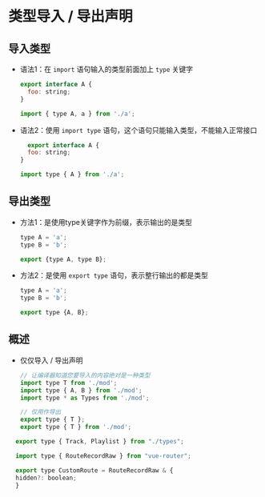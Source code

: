 # 类型导入 / 导出声明

## 导入类型

+ 语法1：在 `import` 语句输入的类型前面加上 `type` 关键字

  ```js
  export interface A {
    foo: string;
  }

  import { type A, a } from './a';
  ```

+ 语法2：使用 `import type` 语句，这个语句只能输入类型，不能输入正常接口

  ```js
    export interface A {
    foo: string;
  }

  import type { A } from './a';
  ```

## 导出类型

+ 方法1：是使用type关键字作为前缀，表示输出的是类型

  ```js
  type A = 'a';
  type B = 'b';

  export {type A, type B};
  ```

+ 方法2：是使用 `export type` 语句，表示整行输出的都是类型

  ```js
  type A = 'a';
  type B = 'b';

  export type {A, B};
  ```

## 概述

+ 仅仅导入 / 导出声明

  ```js
  // 让编译器知道您要导入的内容绝对是一种类型
  import type T from './mod';
  import type { A, B } from './mod';
  import type * as Types from './mod';

  // 仅用作导出
  export type { T };
  export type { T } from './mod';
  ```

```js
  export type { Track, Playlist } from "./types";
  ```

```js
  import type { RouteRecordRaw } from "vue-router";

  export type CustomRoute = RouteRecordRaw & {
  hidden?: boolean;
  }
  ```
